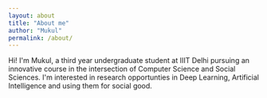 ```yaml
---
layout: about
title: "About me"
author: "Mukul"
permalink: /about/
---
```



Hi!
I'm Mukul, a third year undergraduate student at IIIT Delhi pursuing an innovative course in the intersection of Computer Science and Social Sciences.
I'm interested in research opportunties in Deep Learning, Artificial Intelligence and using them for social good.  